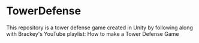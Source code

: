 # TowerDefense
 This repository is a tower defense game created in Unity by following along with Brackey's YouTube playlist: How to make a Tower Defense Game
